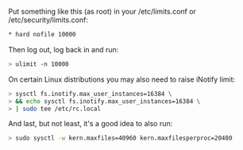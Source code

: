 
Put something like this (as root) in your /etc/limits.conf or /etc/security/limits.conf:

~~~~~bash
* hard nofile 10000
~~~~~

Then log out, log back in and run:

~~~~~bash
> ulimit -n 10000
~~~~~

On certain Linux distributions you may also need to raise iNotify limit:

~~~~~bash
> sysctl fs.inotify.max_user_instances=16384 \
> && echo sysctl fs.inotify.max_user_instances=16384 \
> | sudo tee /etc/rc.local
~~~~~

And last, but not least, it's a good idea to also run:

~~~~~bash
> sudo sysctl -w kern.maxfiles=40960 kern.maxfilesperproc=20480
~~~~~
